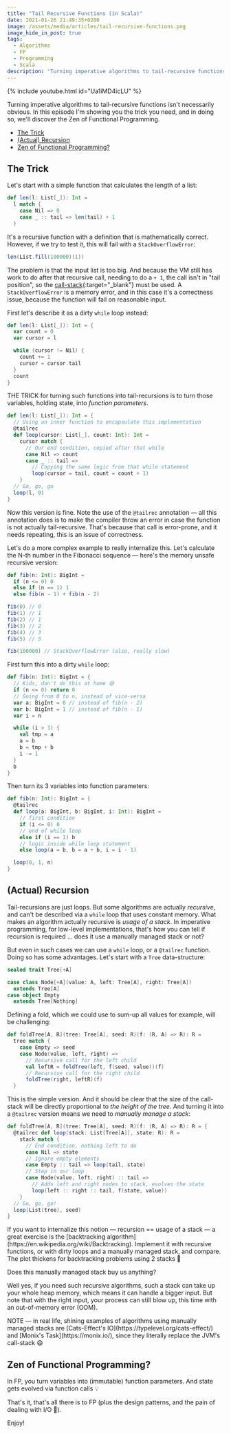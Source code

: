 ```yaml
---
title: "Tail Recursive Functions (in Scala)"
date: 2021-01-26 21:49:35+0200
image: /assets/media/articles/tail-recursive-functions.png
image_hide_in_post: true
tags: 
  - Algorithms
  - FP
  - Programming
  - Scala
description: "Turning imperative algorithms to tail-recursive functions isn't necessarily obvious. In this episode I'm showing you the trick you need, and in doing so, we'll discover the Zen of Functional Programming."
---
```


{% include youtube.html id="Ua1iMD4icLU" %}

Turning imperative algorithms to tail-recursive functions isn't necessarily obvious. In this episode I'm showing you the trick you need, and in doing so, we'll discover the Zen of Functional Programming.

- [The Trick](#the-trick)
- [(Actual) Recursion](#actual-recursion)
- [Zen of Functional Programming?](#zen-of-functional-programming)

## The Trick

Let's start with a simple function that calculates the length of a list:

```scala
def len(l: List[_]): Int =
  l match {
    case Nil => 0
    case _ :: tail => len(tail) + 1
  }
```

It's a recursive function with a definition that is mathematically correct. However, if we try to test it, this will fail with a `StackOverflowError`:

```scala
len(List.fill(100000)(1))
```

The problem is that the input list is too big. And because the VM still has work to do after that recursive call, needing to do a `+ 1`, the call isn't in "tail position", so the [call-stack](https://en.wikipedia.org/wiki/Call_stack){:target="_blank"} must be used. A `StackOverflowError` is a memory error, and in this case it's a correctness issue, because the function will fail on reasonable input.

First let's describe it as a dirty `while` loop instead:

```scala
def len(l: List[_]): Int = {
  var count = 0
  var cursor = l

  while (cursor != Nil) {
    count += 1
    cursor = cursor.tail
  }
  count
}
```

THE TRICK for turning such functions into tail-recursions is to turn those variables, holding state, into _function parameters_.

```scala
def len(l: List[_]): Int = {
  // Using an inner function to encapsulate this implementation
  @tailrec
  def loop(cursor: List[_], count: Int): Int =
    cursor match {
      // Our end condition, copied after that while
      case Nil => count
      case _ :: tail =>
        // Copying the same logic from that while statement
        loop(cursor = tail, count = count + 1)
    }
  // Go, go, go
  loop(l, 0)
}
```

Now this version is fine. Note the use of the `@tailrec` annotation — all this annotation does is to make the compiler throw an error in case the function is not actually tail-recursive. That's because that call is error-prone, and it needs repeating, this is an issue of correctness.

Let's do a more complex example to really internalize this. Let's calculate the N-th number in the Fibonacci sequence — here's the memory unsafe recursive version:

```scala
def fib(n: Int): BigInt = 
  if (n <= 0) 0
  else if (n == 1) 1
  else fib(n - 1) + fib(n - 2)

fib(0) // 0
fib(1) // 1
fib(2) // 1
fib(3) // 2
fib(4) // 3
fib(5) // 5

fib(100000) // StackOverflowError (also, really slow)
```

First turn this into a dirty `while` loop:

```scala
def fib(n: Int): BigInt = {
  // Kids, don't do this at home 😅
  if (n <= 0) return 0
  // Going from 0 to n, instead of vice-versa  
  var a: BigInt = 0 // instead of fib(n - 2)
  var b: BigInt = 1 // instead of fib(n - 1)
  var i = n

  while (i > 1) {
    val tmp = a
    a = b
    b = tmp + b
    i -= 1
  }
  b
}
```

Then turn its 3 variables into function parameters:

```scala
def fib(n: Int): BigInt = {
  @tailrec
  def loop(a: BigInt, b: BigInt, i: Int): BigInt =
    // first condition
    if (i <= 0) 0
    // end of while loop
    else if (i == 1) b     
    // logic inside while loop statement
    else loop(a = b, b = a + b, i = i - 1)

  loop(0, 1, n)
}
```

## (Actual) Recursion

Tail-recursions are just loops. But some algorithms are actually _recursive_, and can't be described via a `while` loop that uses constant memory. What makes an algorithm actually recursive is _usage of a stack_. In imperative programming, for low-level implementations, that's how you can tell if recursion is required ... does it use a manually managed stack or not?

But even in such cases we can use a `while` loop, or a `@tailrec` function. Doing so has some advantages. Let's start with a `Tree` data-structure:

```scala
sealed trait Tree[+A]

case class Node[+A](value: A, left: Tree[A], right: Tree[A])
  extends Tree[A]
case object Empty
  extends Tree[Nothing]
```

Defining a fold, which we could use to sum-up all values for example, will be challenging:

```scala
def foldTree[A, R](tree: Tree[A], seed: R)(f: (R, A) => R): R =
  tree match {
    case Empty => seed
    case Node(value, left, right) =>
      // Recursive call for the left child
      val leftR = foldTree(left, f(seed, value))(f)
      // Recursive call for the right child
      foldTree(right, leftR)(f)
  }
```

This is the simple version. And it should be clear that the size of the call-stack will be directly proportional to _the height of the tree_. And turning it into a `@tailrec` version means we need to _manually manage a stack_:

```scala
def foldTree[A, R](tree: Tree[A], seed: R)(f: (R, A) => R): R = {
  @tailrec def loop(stack: List[Tree[A]], state: R): R =
    stack match {
      // End condition, nothing left to do
      case Nil => state
      // Ignore empty elements
      case Empty :: tail => loop(tail, state)
      // Step in our loop
      case Node(value, left, right) :: tail =>
        // Adds left and right nodes to stack, evolves the state
        loop(left :: right :: tail, f(state, value))
    }
  // Go, go, go!
  loop(List(tree), seed)
}
```

<p class="info-bubble" markdown="1">
  If you want to internalize this notion — recursion == usage of a stack — a great exercise is the [backtracking algorithm](https://en.wikipedia.org/wiki/Backtracking). Implement it with recursive functions, or with dirty loops and a manually managed stack, and compare. The plot thickens for backtracking problems using 2 stacks 🙂
</p>

Does this manually managed stack buy us anything?

Well yes, if you need such recursive algorithms, such a stack can take up your whole heap memory, which means it can handle a bigger input. But note that with the right input, your process can still blow up, this time with an out-of-memory error (OOM).

<p class="info-bubble" markdown="1">
  NOTE — in real life, shining examples of algorithms using manually managed stacks are [Cats-Effect's IO](https://typelevel.org/cats-effect/) and [Monix's Task](https://monix.io/), since they literally replace the JVM's call-stack 😄
</p>

## Zen of Functional Programming?

In FP, you turn variables into (immutable) function parameters. And state gets evolved via function calls 💡

That's it, that's all there is to FP (plus the design patterns, and the pain of dealing with I/O 🙂).

Enjoy!
